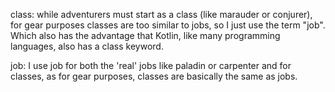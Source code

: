 class: while adventurers must start as a class (like marauder or conjurer), for gear purposes classes are too similar to
jobs, so I just use the term "job". Which also has the advantage that Kotlin, like many programming languages, also has
a class keyword.

job: I use job for both the 'real' jobs like paladin or carpenter and for classes, as for gear purposes, classes are
basically the same as jobs.

